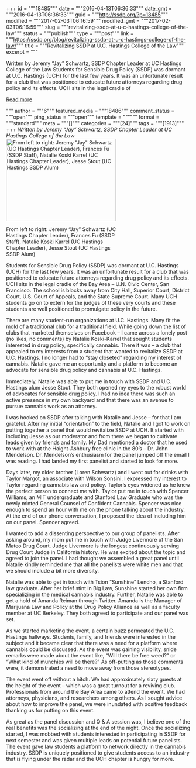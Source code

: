 +++
id = """18485"""
date = """2016-04-13T06:36:33"""
date_gmt = """2016-04-13T06:36:33"""
guid = """http://ssdp.org/?p=18485"""
modified = """2017-02-03T06:16:59"""
modified_gmt = """2017-02-03T06:16:59"""
slug = """revitalizing-ssdp-at-u-c-hastings-college-of-the-law"""
status = """publish"""
type = """post"""
link = """https://ssdp.org/blog/revitalizing-ssdp-at-u-c-hastings-college-of-the-law/"""
title = """Revitalizing SSDP at U.C. Hastings College of the Law"""
excerpt = """<p>Written by Jeremy &#8220;Jay&#8221; Schwartz, SSDP Chapter Leader at UC Hastings College of the Law Students for Sensible Drug Policy (SSDP) was dormant at U.C. Hastings (UCH) for the last few years. It was an unfortunate result for a club that was positioned to educate future attorneys regarding drug policy and its effects. UCH sits in the legal cradle of</p>
<div class="h10"></div>
<p><a class="more-link2 flat" href="https://ssdp.org/blog/revitalizing-ssdp-at-u-c-hastings-college-of-the-law/">Read more</a></p>
"""
author = """6"""
featured_media = """18486"""
comment_status = """open"""
ping_status = """open"""
template = """"""
format = """standard"""
meta = """[]"""
categories = """[24]"""
tags = """[1913]"""
+++
<em>Written by Jeremy &#8220;Jay&#8221; Schwartz, SSDP Chapter Leader at UC Hastings College of the Law</em>

<div id="attachment_18486" style="width: 310px" class="wp-caption alignright"><a href="http://ssdp.org/assets/SSDP-Pic.jpg" rel="attachment wp-att-18486"><img class="wp-image-18486 size-medium" src="http://ssdp.org/assets/SSDP-Pic-300x225.jpg" alt="From left to right: Jeremy &quot;Jay&quot; Schwartz (UC Hastings Chapter Leader), Frances Fu (SSDP Staff), Natalie Koski Karrel (UC Hastings Chapter Leader), Jesse Stout (UC Hastings SSDP Alum)" width="300" height="225" /></a><p class="wp-caption-text">From left to right: Jeremy &#8220;Jay&#8221; Schwartz (UC Hastings Chapter Leader), Frances Fu (SSDP Staff), Natalie Koski Karrel (UC Hastings Chapter Leader), Jesse Stout (UC Hastings SSDP Alum)</p></div>

Students for Sensible Drug Policy (SSDP) was dormant at U.C. Hastings (UCH) for the last few years. It was an unfortunate result for a club that was positioned to educate future attorneys regarding drug policy and its effects. UCH sits in the legal cradle of the Bay Area &#8211; U.N. Civic Center, San Francisco. The school is blocks away from City Hall, Superior Court, District Court, U.S. Court of Appeals, and the State Supreme Court. Many UCH students go on to extern for the judges of these very courts and these students are well positioned to promulgate policy in the future.

There are many student-run organizations at U.C. Hastings. Many fit the mold of a traditional club for a traditional field. While going down the list of clubs that marketed themselves on Facebook – I came across a lonely post (no likes, no comments) by Natalie Koski-Karrel that sought students interested in drug policy, specifically cannabis. There it was &#8211; a club that appealed to my interests from a student that wanted to revitalize SSDP at U.C. Hastings. I no longer had to “stay closeted” regarding my interest of cannabis. Natalie gave me an opportunity and a platform to become an advocate for sensible drug policy and cannabis at U.C. Hastings.

Immediately, Natalie was able to put me in touch with SSDP and U.C. Hastings alum Jesse Stout. They both opened my eyes to the robust world of advocates for sensible drug policy. I had no idea there was such an active presence in my own backyard and that there was an avenue to pursue cannabis work as an attorney.

I was hooked on SSDP after talking with Natalie and Jesse – for that I am grateful. After my initial “orientation” to the field, Natalie and I got to work on putting together a panel that would revitalize SSDP at UCH. It started with including Jesse as our moderator and from there we began to cultivate leads given by friends and family. My Dad mentioned a doctor that he used to work with at the Haight-Ashbury free clinic in the 80’s – Dr. John Mendelson. Dr. Mendelson’s enthusiasm for the panel jumped off the email I was reading. I had landed my first panelist and started to look for more.

Days later, my older brother (Loren Schwartz) and I went out for drinks with Taylor Margot, an associate with Wilson Sonsini. I expressed my interest to Taylor regarding cannabis law and policy. Taylor’s eyes widened as he knew the perfect person to connect me with. Taylor put me in touch with Spencer Williams, an MIT undergraduate and Stanford Law Graduate who was the newly minted General Counsel of Confident Cannabis. Spencer was nice enough to spend an hour with me on the phone talking about the industry. At the end of our phone conversation, I proposed the idea of including him on our panel. Spencer agreed.

I wanted to add a dissenting perspective to our group of panelists. After asking around, my mom put me in touch with Judge Livermore of the San Mateo Drug Court. Judge Livermore is the longest continuously serving Drug Court Judge in California history. He was excited about the topic and agreed to join the panel. I had thought we assembled a great panel until Natalie kindly reminded me that all the panelists were white men and that we should include a bit more diversity.

Natalie was able to get in touch with Tsion “Sunshine” Lencho, a Stanford law graduate. After her brief stint in Big Law, Sunshine started her own firm specializing in the medical cannabis industry. Further, Natalie was able to get a hold of Amanda Reiman through Twitter. Amanda is the Manager of Marijuana Law and Policy at the Drug Policy Alliance as well as a faculty member at UC Berkeley. They both agreed to participate and our panel was set.

As we started marketing the event, a certain buzz permeated the U.C. Hastings hallways. Students, family, and friends were interested in the subject and it became clear that there was a need for a platform where cannabis could be discussed. As the event was gaining visibility, snide remarks were made about the event like, “Will there be free weed?” or “What kind of munchies will be there?” As off-putting as those comments were, it demonstrated a need to move away from those stereotypes.

The event went off without a hitch. We had approximately sixty guests at the height of the event – which was a great turnout for a reviving club. Professionals from around the Bay Area came to attend the event. We had attorneys, physicians, and researchers among others. As I sought advice about how to improve the panel, we were inundated with positive feedback thanking us for putting on this event.

As great as the panel discussion and Q &amp; A session was, I believe one of the real benefits was the socializing at the end of the night. Once the socializing started, I was mobbed with students interested in participating in SSDP for next semester and was given multiple leads on potential future panelists. The event gave law students a platform to network directly in the cannabis industry. SSDP is uniquely positioned to give students access to an industry that is flying under the radar and the UCH chapter is hungry for more.

&nbsp;
